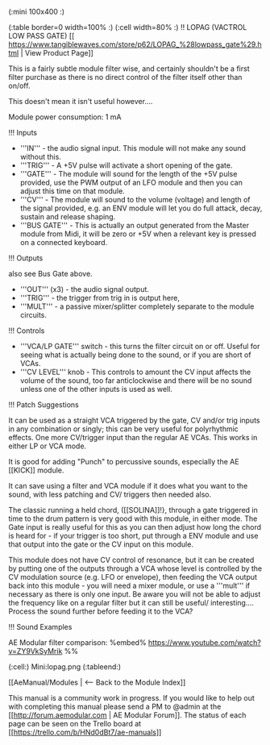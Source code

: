 (:mini 100x400 :)

(:table border=0 width=100% :)
(:cell width=80% :) 
!! LOPAG (VACTROL LOW PASS GATE)
[[ https://www.tangiblewaves.com/store/p62/LOPAG_%28lowpass_gate%29.html | View Product Page]]

This is a fairly subtle module filter wise, and certainly shouldn't be a first filter purchase as there is no direct control of the filter itself other than on/off. 

This doesn't mean it isn't useful however....

Module power consumption: 1 mA

!!! Inputs

* '''IN''' - the audio signal input. This module will not make any sound without this.
* '''TRIG''' - A +5V pulse will activate a short opening of the gate.
* '''GATE''' - The module will sound for the length of the +5V pulse provided, use the PWM output of an LFO module  and then you can adjust this time on that module.
* '''CV''' - The module will sound to the volume (voltage) and length of the signal provided, e.g. an ENV module will let you do full attack, decay, sustain and release shaping.
* '''BUS GATE''' - This is actually an output generated from the Master module from Midi, it will be zero or +5V when a relevant key is pressed on a connected keyboard.

!!! Outputs

also see Bus Gate above.

* '''OUT''' (x3) - the audio signal output.
* '''TRIG''' - the trigger from trig in is output here, 
* '''MULT''' -  a passive mixer/splitter completely separate to the module circuits.

!!! Controls

* '''VCA/LP GATE''' switch - this turns the filter circuit on or off. Useful for seeing what is actually being done to the sound, or if you are short of VCAs.
* '''CV LEVEL'''  knob -  This controls to amount the CV input affects the volume of the sound, too far anticlockwise and there will be no sound unless one of the other inputs is used as well.

!!! Patch Suggestions


It can be used as a straight VCA triggered by the gate, CV and/or trig inputs in any combination or singly; this can be very useful for polyrhythmic effects.  One more CV/trigger input than the regular AE VCAs. This works in either LP or VCA mode. 

It is good for adding "Punch" to percussive sounds, especially the AE [[KICK]] module.

It can save using a filter and VCA module if it does what you want to the sound, with less patching and CV/ triggers then needed also.

The classic running a held chord, ([[SOLINA]]!}, through a gate triggered in time to the drum pattern is very good with this module, in either mode. The  Gate input is really useful for this as you can then adjust how long the chord is heard for - if your trigger is too short, put through a ENV module and use that output into the gate or the CV input on this module.

This module does not have CV control of resonance, but it can be created by putting one of the outputs through a VCA whose level is controlled by the CV modulation source (e.g. LFO or envelope), then feeding the VCA output back into this module - you will need a mixer module, or use a '''mult''' if necessary as there is only one input. Be aware you will not be able to adjust the frequency like on a regular filter but it can still be useful/ interesting.... Process the sound further before feeding it to the VCA?

!!! Sound Examples

AE Modular filter comparison:
%embed% https://www.youtube.com/watch?v=ZY9VkSyMrik %%

(:cell:) Mini:lopag.png
(:tableend:)

[[AeManual/Modules | <-- Back to the Module Index]]

This manual is a community work in progress. If you would like to help out with completing this manual please send a PM to @admin at the [[http://forum.aemodular.com | AE Modular Forum]].  The status of each page can be seen on the Trello board at [[https://trello.com/b/HNd0dBt7/ae-manuals]]